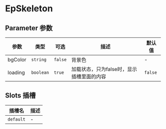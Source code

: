 # EpSkeleton
## Parameter 参数
| 参数 | 类型 | 可选 | 描述 | 默认值 |
| --- | --- | --- | --- | --- |
| bgColor | `string` | `false` | 背景色 | -
| loading | `boolean` | `true` | 加载状态，只为false时，显示插槽里面的内容 | `false`
## Slots 插槽
| 插槽名 | 描述 |
|  ---  | --- |
| `default` | - |
